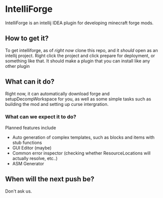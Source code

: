# IntelliForge
IntelliForge is an intellij IDEA plugin for developing minecraft forge mods.

## How to get it?
To get intelliforge, as of _right now_ clone this repo, and it _should_ open as an intellij project. Right click the project and click prepare for deployment, or something like that. It should make a plugin that you can install like any other plugin

## What can it do?
Right now, it can automatically download forge and setupDecompWorkspace for you, as well as some simple tasks such as building the mod and setting up curse intergration.
### What can we expect it to do?
Planned features include
 - Auto generation of complex templates, such as blocks and items with stub functions
 - GUI Editor (maybe)
 - Common error inspector (checking whether ResourceLocations will actually resolve, etc..)
 - ASM Generator

## When will the next push be?
Don't ask us.
